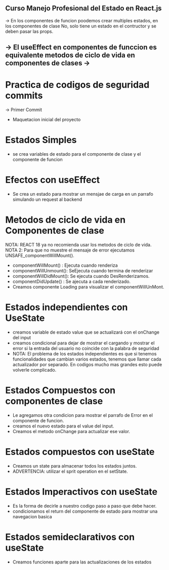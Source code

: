 ## Curso Manejo Profesional del Estado en React.js

-> En los componentes de funcion poodemos crear multiples estados, en los componentes de clase No, solo tiene un estado en el contructor y se deben pasar las props.

-> El useEffect en componentes de funccion es equivalente metodos de ciclo de vida en componentes de clases
-> 
------


# Practica de codigos de seguridad commits
-> Primer Commit
- Maquetacion inicial del proyecto

# Estados Simples
- se crea variables de estado para el componente de clase y el componente de funcion

# Efectos con useEffect
- Se crea un estado para mostrar un mensjae de carga en un parrafo simulando un request al backend

# Metodos de ciclo de vida en Componentes de clase
NOTA: REACT 18  ya no recomienda usar los metodos de ciclo de vida.
NOTA 2:  Para que no muestre el mensaje de error ejecutamos UNSAFE_componentWillMount().

- componentWillMount() : Ejecuta cuando renderiza
- componentWillUnmount(): SeEjecuta cuando termina de renderizar
- componentWillDidMount(): Se ejecuta cuando DesRenderizamos.
- componentDidUpdate() : Se ajecuta a cada renderizado.
- Creamos componente Loading para visualizar el componentWillUnMont.

# Estados independientes con UseState
-  creamos variable de estado value que se actualizará con el onChange del input
- creamos condicional para dejar de mostrar el cargando y mostrar el error si la entrada del usuario no coincide con la palabra de seguridad
- NOTA: El problema de los estados independientes es que si tenemos funcionalidades que cambian varios estados, tenemos que llamar cada actualizador por separado. En codigos mucho mas grandes esto puede volverle complicado.

# Estados Compuestos con componentes de clase
- Le agregamos otra condicion para mostrar el parrafo de Error en el componente de funcion.
- creamos el nuevo estado para el value del input.
- Creamos el metodo onChange para actualizar ese valor.

# Estados compuestos con useState
- Creamos un state para almacenar todos los estados juntos.
- ADVERTENCIA: utilizar el sprit operation en el setState.

# Estados Imperactivos con useState
- Es la forma de decirle a nuestro codigo paso a paso que debe hacer.
- condicionamos el return del componente de estado para mostrar una navegacion basica

# Estados semideclarativos con useState
- Creamos funciones aparte para las actualizaciones de los estados